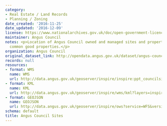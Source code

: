 ```yaml
---
category:
- Real Estate / Land Records
- Planning / Zoning
date_created: '2016-11-25'
date_updated: '2016-12-09'
license: https://www.nationalarchives.gov.uk/doc/open-government-licence/version/3/
maintainer: Angus Council
notes: <p>Location of Angus Council owned and managed sites and properties. Includes
  common good properties.</p>
organization: Angus Council
original_dataset_link: http://opendata.angus.gov.uk/dataset/angus-council-sites
records: null
resources:
- format: WMS
  name: WMS
  url: http://data.angus.gov.uk/geoserver/inspire/inspire:ppt_councilsites/wms?service=WMS&version=1.1.0&request=GetMap
- format: KML
  name: KML
  url: http://data.angus.gov.uk/geoserver/inspire/wms/kml?layers=inspire:ppt_councilsites&mode=download
- format: GEOJSON
  name: GEOJSON
  url: http://data.angus.gov.uk/geoserver/inspire/ows?service=WFS&version=1.0.0&request=GetFeature&typeName=inspire:ppt_councilsites&outputFormat=application%2Fjson&srsName=EPSG:3857
schema: default
title: Angus Council Sites
---
```

